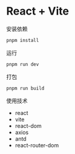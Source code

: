 # React + Vite

安装依赖

```bash
pnpm install
```

运行

```bash
pnpm run dev
```

打包

```bash
pnpm run build
```

使用技术
* react
* vite
* react-dom
* axios
* antd
* react-router-dom

<!-- This template provides a minimal setup to get React working in Vite with HMR and some ESLint rules.

Currently, two official plugins are available:

* [@vitejs/plugin-react](https://github.com/vitejs/vite-plugin-react/blob/main/packages/plugin-react/README.md) uses [Babel](https://babeljs.io/) for Fast Refresh
* [@vitejs/plugin-react-swc](https://github.com/vitejs/vite-plugin-react-swc) uses [SWC](https://swc.rs/) for Fast Refresh -->
